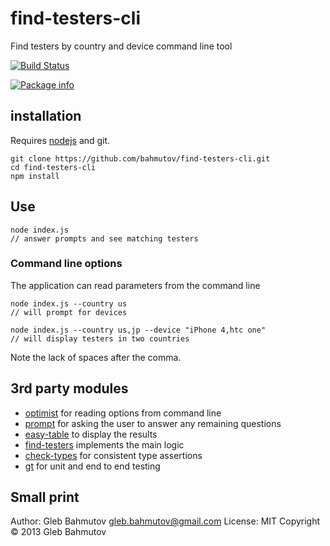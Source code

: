 # find-testers-cli

Find testers by country and device command line tool

[![Build Status](https://travis-ci.org/bahmutov/find-testers-cli.png)](https://travis-ci.org/bahmutov/find-testers-cli)

[![Package info](https://nodei.co/npm/find-testers-cli.png?downloads=true)](https://nodei.co/npm/find-testers-cli.png?downloads=true)

## installation

Requires [nodejs](http://nodejs.org/) and git.

    git clone https://github.com/bahmutov/find-testers-cli.git
    cd find-testers-cli
    npm install

## Use

    node index.js
    // answer prompts and see matching testers

### Command line options

The application can read parameters from the command line

    node index.js --country us
    // will prompt for devices

    node index.js --country us,jp --device "iPhone 4,htc one"
    // will display testers in two countries

Note the lack of spaces after the comma.

## 3rd party modules

* [optimist](https://npmjs.org/package/optimist) for reading options from command line
* [prompt](https://npmjs.org/package/prompt) for asking the user to answer any remaining questions
* [easy-table](https://npmjs.org/package/easy-table) to display the results
* [find-testers](https://npmjs.org/package/find-testers) implements the main logic
* [check-types](https://npmjs.org/package/check-types) for consistent type assertions
* [gt](https://npmjs.org/package/gt) for unit and end to end testing

## Small print

Author: Gleb Bahmutov <gleb.bahmutov@gmail.com>
License: MIT
Copyright &copy; 2013 Gleb Bahmutov
